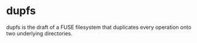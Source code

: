 # dupfs

dupfs is the draft of a FUSE filesystem that duplicates every operation onto two underlying directories.
